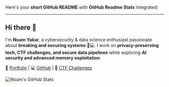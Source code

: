 Here's your **short GitHub README** with **GitHub Readme Stats** integrated:  

---

## Hi there 👋  

I'm **Noam Yakar**, a cybersecurity & data science enthusiast passionate about **breaking and securing systems** 🔐💻. I work on **privacy-preserving tech, CTF challenges, and secure data pipelines** while exploring **AI security and advanced memory exploitation**.  

📜 [Portfolio](https://noamadept.github.io/noamPortfolio.github.io/) | 💻 [GitHub](https://github.com/NoamAdept) | 🔐 [CTF Challenges](https://pwn.college/cse466-f2024/)  

![Noam's GitHub Stats](https://github-readme-stats.vercel.app/api?username=NoamAdept&show_icons=true&theme=radical)  
